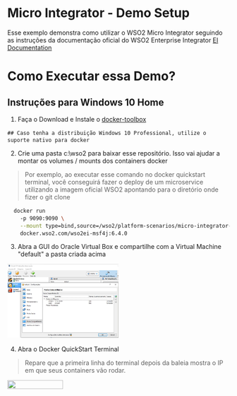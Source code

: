 # Micro Integrator - Demo Setup
Esse exemplo demonstra como utilizar o WSO2 Micro Integrator seguindo as instruções da documentação oficial do WSO2 Enterprise Integrator [EI Documentation](https://docs.wso2.com/display/EI640/Sending+a+Simple+Message+to+a+Service+Using+the+Micro+Integrator)

# Como Executar essa Demo?
   
## Instruções para Windows 10 Home 

1. Faça o Download e Instale o [docker-toolbox](https://docs.docker.com/toolbox/toolbox_install_windows/)
```
## Caso tenha a distribuição Windows 10 Professional, utilize o suporte nativo para docker
```
2. Crie uma pasta c:\wso2 para baixar esse repositório. Isso vai ajudar a montar os volumes / mounts dos containers docker
> Por exemplo, ao executar esse comando no docker quickstart terminal, você conseguirá fazer o deploy de um microservice utilizando a imagem oficial WSO2 apontando para o diretório onde fizer o git clone
  ```bash
    docker run 
      -p 9090:9090 \
      --mount type=bind,source=/wso2/platform-scenarios/micro-integrator-sample/v1.0.0/msf4j-setup/resources/microservices,target=/home/wso2carbon/wso2ei-6.4.0/wso2/msf4j/deployment/microservices/ \
      docker.wso2.com/wso2ei-msf4j:6.4.0
  ```

3. Abra a GUI do Oracle Virtual Box e compartilhe com a Virtual Machine "default" a pasta criada acima
<img src="https://raw.githubusercontent.com/joaoemilio/platform-scenarios/master/micro-integrator-sample/images/oracle-virtual-box-shared-folder.jpg" height="50%" width="50%">

4. Abra o Docker QuickStart Terminal
> Repare que a primeira linha do terminal depois da baleia mostra o IP em que seus containers vão rodar.

<img src="https://raw.githubusercontent.com/joaoemilio/platform-scenarios/master/micro-integrator-sample/images/docker-quistart-terminal.jpg" height="50%" width="50%">
